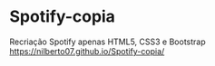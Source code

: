 # Spotify-copia
Recriação Spotify apenas HTML5, CSS3 e Bootstrap
https://nilberto07.github.io/Spotify-copia/
